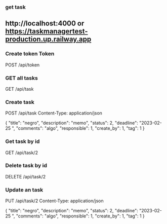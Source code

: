 ### get task

## http://localhost:4000 or https://taskmanagertest-production.up.railway.app

### Create token Token
POST /api/token

### GET all tasks
GET /api/task

### Create task
POST /api/task
Content-Type: application/json

{
    "title": "negro",
    "description": "memo",
    "status": 2,
    "deadline": "2023-02-25 ",
    "comments": "algo",
    "responsible": 1,
    "create_by": 1,
    "tag": 1
}

### Get task by id
GET /api/task/2

### Delete task by id
DELETE /api/task/2

### Update an task
PUT /api/task/2
Content-Type: application/json

{
    "title": "negro",
    "description": "memo",
    "status": 2,
    "deadline": "2023-02-25 ",
    "comments": "algo",
    "responsible": 1,
    "create_by": 1,
    "tag": 1
}